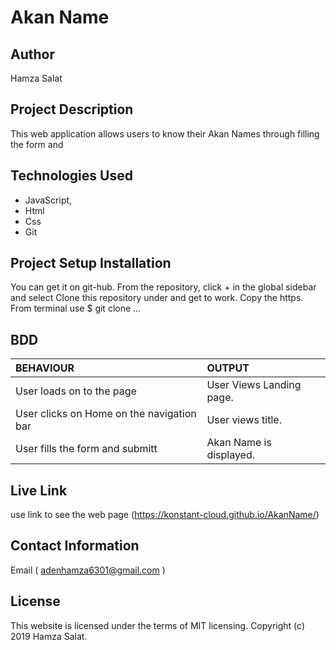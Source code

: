 # Akan Name

## Author   
Hamza Salat    

## Project Description
This web application allows users to know their Akan Names through filling the form and 

## Technologies Used

* JavaScript,
* Html
* Css   
* Git 
     
## Project Setup Installation

You can get it on git-hub. From the repository, click + in the global sidebar and select Clone this repository under and get to work. Copy the https. From terminal use $ git clone ...

## BDD    
 
| BEHAVIOUR | OUTPUT|
|:------------------|:-----------|
| User loads on to the page  |  User Views Landing page. |
| User clicks on Home on the navigation bar  | User views title. |
| User fills the form and submitt | Akan Name is displayed.  | 
   
## Live Link

use link to see the web page
(https://konstant-cloud.github.io/AkanName/)


## Contact Information

Email ( adenhamza6301@gmail.com )

## License

This website is licensed under the terms of MIT licensing. Copyright (c) 2019 Hamza Salat.
